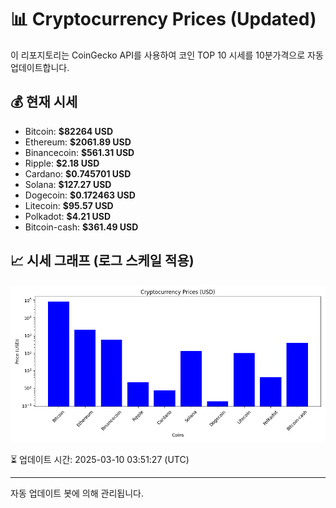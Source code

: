 
# 📊 Cryptocurrency Prices (Updated)

이 리포지토리는 CoinGecko API를 사용하여 코인 TOP 10 시세를 10분가격으로 자동 업데이트합니다.

## 💰 현재 시세
- Bitcoin: **$82264 USD**
- Ethereum: **$2061.89 USD**
- Binancecoin: **$561.31 USD**
- Ripple: **$2.18 USD**
- Cardano: **$0.745701 USD**
- Solana: **$127.27 USD**
- Dogecoin: **$0.172463 USD**
- Litecoin: **$95.57 USD**
- Polkadot: **$4.21 USD**
- Bitcoin-cash: **$361.49 USD**

## 📈 시세 그래프 (로그 스케일 적용)
![Crypto Prices](crypto_prices.png)

⏳ 업데이트 시간: 2025-03-10 03:51:27 (UTC)

---
자동 업데이트 봇에 의해 관리됩니다.

